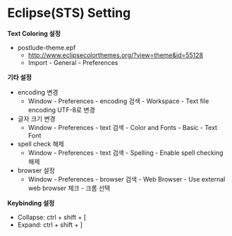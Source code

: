 # Eclipse(STS) Setting

**Text Coloring 설정**
* postlude-theme.epf
    * http://www.eclipsecolorthemes.org/?view=theme&id=55128
    * Import - General - Preferences

**기타 설정**
* encoding 변경
    * Window - Preferences - encoding 검색 - Workspace - Text file encoding UTF-8로 변경
* 글자 크기 변경
    * Window - Preferences - text 검색 - Color and Fonts - Basic - Text Font
* spell check 해제
    * Window - Preferences - text 검색 - Spelling - Enable spell checking 해제
* browser 설정
    * Window - Preferences - browser 검색 - Web Browser - Use external web browser 체크 - 크롬 선택

**Keybinding 설정**
* Collapse: ctrl + shift + [
* Expand: ctrl + shift + ]